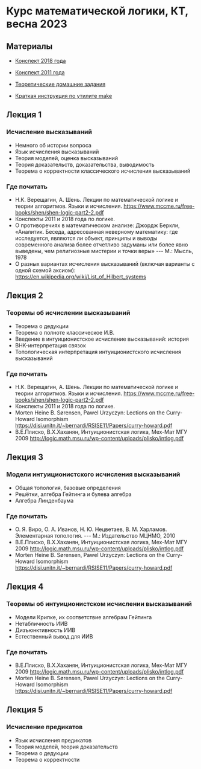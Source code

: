 Курс математической логики, КТ, весна 2023
==========================
## Материалы
+ [Конспект 2018 года](https://github.com/shd/logic2018/blob/master/conspect.pdf)
+ [Конспект 2011 года](https://github.com/shd/logic2011/blob/master/conspect.pdf)
+ [Теоретические домашние задания](https://github.com/shd/logic2023/blob/master/hw-theory.pdf)

+ [Краткая инструкция по утилите make](https://github.com/shd/logic2018/blob/master/make.pdf)

## Лекция 1
### Исчисление высказываний
+ Немного об истории вопроса
+ Язык исчисления высказываний
+ Теория моделей, оценка высказываний
+ Теория доказательств, доказательства, выводимость
+ Теорема о корректности классического исчисления высказываний
### Где почитать
+ Н.К. Верещагин, А. Шень. Лекции по математической логике и теории алгоритмов. Языки и исчисления.
https://www.mccme.ru/free-books/shen/shen-logic-part2-2.pdf
+ Конспекты 2011 и 2018 года по логике.
+ О противоречиях в математическом анализе: Джордж Беркли, «Аналитик. Беседа, адресованная неверному математику: 
где исследуется, являются ли объект, принципы и выводы современного анализа более отчетливо 
задуманы или более явно выведены, чем религиозные мистерии и точки веры» --- М.: Мысль, 1978
+ О разных вариантах исчисления высказываний (включая варианты с одной схемой аксиом):
https://en.wikipedia.org/wiki/List_of_Hilbert_systems

## Лекция 2
### Теоремы об исчислении высказываний
+ Теорема о дедукции
+ Теорема о полноте классическое И.В.
+ Введение в интуиционистское исчисление высказываний: история
+ BHK-интерпретация связок
+ Топологическая интерпретация интуиционистского исчисления высказываний
### Где почитать
+ Н.К. Верещагин, А. Шень. Лекции по математической логике и теории алгоритмов. Языки и исчисления.
https://www.mccme.ru/free-books/shen/shen-logic-part2-2.pdf
+ Конспекты 2011 и 2018 года по логике.
+ Morten Heine B. Sørensen, Pawel Urzyczyn: Lections on the Curry-Howard Isomorphism
https://disi.unitn.it/~bernardi/RSISE11/Papers/curry-howard.pdf
+ В.Е.Плиско, В.Х.Хаханян, Интуиционистская логика, Мех-Мат МГУ 2009 
http://logic.math.msu.ru/wp-content/uploads/plisko/intlog.pdf

## Лекция 3
### Модели интуиционистского исчисления высказываний
+ Общая топология, базовые определения
+ Решётки, алгебра Гейтинга и булева алгебра
+ Алгебра Линденбаума
### Где почитать
+ О. Я. Виро, О. А. Иванов, Н. Ю. Нецветаев, В. М. Харламов. Элементарная топология. --- М.: Издательство МЦНМО, 2010
+ В.Е.Плиско, В.Х.Хаханян, Интуиционистская логика, Мех-Мат МГУ 2009
http://logic.math.msu.ru/wp-content/uploads/plisko/intlog.pdf
+ Morten Heine B. Sørensen, Pawel Urzyczyn: Lections on the Curry-Howard Isomorphism
https://disi.unitn.it/~bernardi/RSISE11/Papers/curry-howard.pdf

## Лекция 4
### Теоремы об интуиционистском исчислении высказываний
+ Модели Крипке, их соответствие алгебрам Гейтинга
+ Нетабличность ИИВ
+ Дизъюнктивность ИИВ
+ Естественный вывод для ИИВ
### Где почитать
+ В.Е.Плиско, В.Х.Хаханян, Интуиционистская логика, Мех-Мат МГУ 2009
http://logic.math.msu.ru/wp-content/uploads/plisko/intlog.pdf
+ Morten Heine B. Sørensen, Pawel Urzyczyn: Lections on the Curry-Howard Isomorphism
https://disi.unitn.it/~bernardi/RSISE11/Papers/curry-howard.pdf

## Лекция 5
### Исчисление предикатов
+ Язык исчисления предикатов
+ Теория моделей, теория доказательств
+ Теорема о дедукции
+ Теорема о корректности
